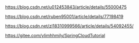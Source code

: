https://blog.csdn.net/u012453843/article/details/55000475

https://blog.csdn.net/ruben95001/article/details/77198419

https://blog.csdn.net/zl18310999566/article/details/54092455/

https://gitee.com/ylimhhmily/SpringCloudTutorial